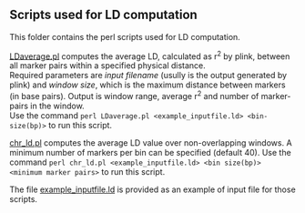 ## Scripts used for LD computation

This folder contains the perl scripts used for LD computation. <br />

[LDaverage.pl](https://github.com/SwallowGenomics/BarnSwallow/blob/main/Analyses/LD-scripts/LDaverage.pl) computes the average LD, calculated as r<sup>2</sup> by plink, between all marker pairs within a specified physical distance.<br />
Required parameters are <em>input filename</em> (usully is the output generated by plink) and <em>window size</em>, which is the maximum distance between markers (in base pairs). Output is window range, average r<sup>2</sup> and number of marker-pairs in the window.<br />
Use the command `perl LDaverage.pl <example_inputfile.ld> <bin-size(bp)>` to run this script. <br />

[chr_ld.pl](https://github.com/SwallowGenomics/BarnSwallow/blob/main/Analyses/LD-scripts/chr_ld.pl) computes the average LD value over non-overlapping windows. A minimum number of markers per bin can be specified (default 40). 
Use the command `perl chr_ld.pl <example_inputfile.ld> <bin size(bp)> <minimum marker pairs>` to run this script. <br />

The file [example_inputfile.ld](https://github.com/SwallowGenomics/BarnSwallow/blob/main/Analyses/LD-scripts/example_inputfile.ld) is provided as an example of input file for those scripts.